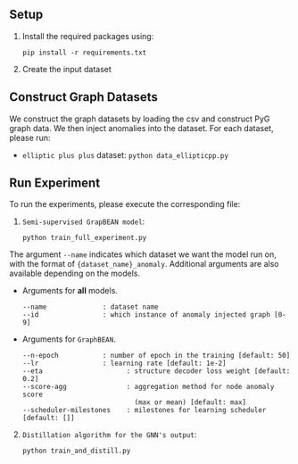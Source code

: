 ## Setup

1. Install the required packages using:
    ```
    pip install -r requirements.txt
    ```
2. Create the input dataset

## Construct Graph Datasets

We construct the graph datasets by loading the csv and construct PyG graph data. We then inject anomalies into the dataset. For each dataset, please run:
- `elliptic plus plus` dataset: `python data_ellipticpp.py`

## Run Experiment

To run the experiments, please execute the corresponding file: 

1. `Semi-supervised GrapBEAN model`: 
    ```
    python train_full_experiment.py
    ```
 
The argument `--name` indicates which dataset we want the model run on, with the format of `{dataset_name}_anomaly`. Additional arguments are also available depending on the models.

- Arguments for **all** models.
    ```
    --name              : dataset name
    --id                : which instance of anomaly injected graph [0-9]
    ```
- Arguments for `GraphBEAN`.
    ```
    --n-epoch           : number of epoch in the training [default: 50]
    --lr                : learning rate [default: 1e-2]
    --eta                     : structure decoder loss weight [default: 0.2]
    --score-agg               : aggregation method for node anomaly score
                                (max or mean) [default: max]      
    --scheduler-milestones    : milestones for learning scheduler [default: []]            
    ```
2. `Distillation algorithm for the GNN's output`: 
    ```
    python train_and_distill.py
    ```
